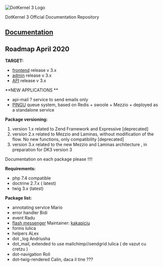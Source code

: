 ![DotKernel 3 Logo ](logo1.png)

DotKernel 3 Official Documentation Repository

## [Documentation](docs)


## Roadmap April 2020
**TARGET:**
  - [frontend](https://github.com/dotkernel/frontend) release  v 3.x
  - [admin](https://github.com/dotkernel/admin)    release  v 3.x
  - [API](https://github.com/dotkernel/api)      release  v 3.x 

**NEW APPLICATIONS ** 
- api-mail ? service to send emails only 
- [PINGU](https://github.com/dotkernel/pingu) queue system, based on Redis + swoole + Mezzio + deployed as a standalone service

**Package versioning:**
  1. version 1.x related to Zend Framework  and Expressive [deprecated]
  2. version 2.x related to Mezzio and Laminas, without modification of the flow. No new functions, only compatibility [deprecated]
  3. version 3.x related to the new Mezzio and Laminas architecture , in preparation for DK3 version 3

Documentation on each package please !!!!

**Requirements:**
- php 7.4 compatible 
- doctrine 2.7.x ( latest) 
- twig 3.x (latest)

**Package list:**

- annotating service Mario
- error handler  Bidi 
- event Radu
- [flash messenger](https://github.com/dotkernel/dot-flashmessenger) Maintainer: [kakapiciu](https://github.com/kakapiciu)
- forms Iulica
- helpers  ALex
- dot _log Andriusha
- dot_mail, extended to use mailchimp//sendgrid  Iulica ( de vazut cu cretzu ) 
- dot-navigation Roli
- dot-twig-rendered  Calin, daca il tine ??? 


